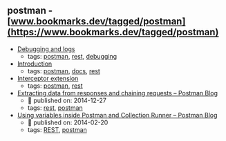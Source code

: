 postman - [www.bookmarks.dev/tagged/postman](https://www.bookmarks.dev/tagged/postman)
---
* [Debugging and logs](https://www.getpostman.com/docs/postman/sending_api_requests/debugging_and_logs)
    * tags: [postman](../tagged/postman.md), [rest](../tagged/rest.md), [debugging](../tagged/debugging.md)
* [Introduction](https://www.getpostman.com/docs/)
    * tags: [postman](../tagged/postman.md), [docs](../tagged/docs.md), [rest](../tagged/rest.md)
* [Interceptor extension](https://www.getpostman.com/docs/postman/sending_api_requests/interceptor_extension)
    * tags: [postman](../tagged/postman.md), [rest](../tagged/rest.md)
* [Extracting data from responses and chaining requests – Postman Blog](http://blog.getpostman.com/2014/01/27/extracting-data-from-responses-and-chaining-requests/)
    * :calendar: published on: 2014-12-27
    * tags: [rest](../tagged/rest.md), [postman](../tagged/postman.md)
* [Using variables inside Postman and Collection Runner – Postman Blog](http://blog.getpostman.com/2014/02/20/using-variables-inside-postman-and-collection-runner/)
    * :calendar: published on: 2014-02-20
    * tags: [REST](../tagged/REST.md), [postman](../tagged/postman.md)
